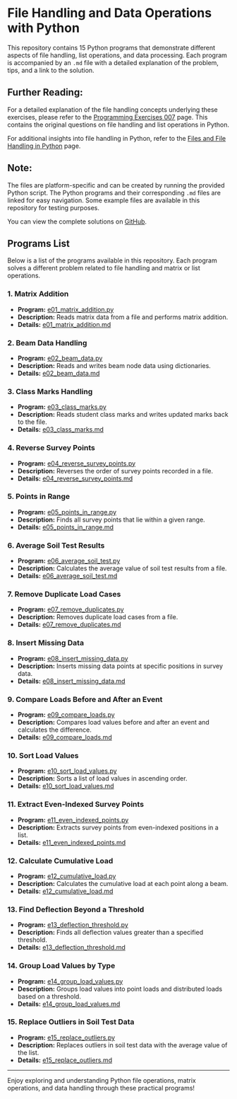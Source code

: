 # File Handling and Data Operations with Python

This repository contains 15 Python programs that demonstrate different aspects of file handling, list operations, and data processing. Each program is accompanied by an `.md` file with a detailed explanation of the problem, tips, and a link to the solution.


## Further Reading:

For a detailed explanation of the file handling concepts underlying these exercises, please refer to the [Programming Exercises 007](https://jsp.shiksha/index.php/portfolio/bcse101e-computer-programming-python/files-and-file-handling-python/programming-exercises-007) page. This contains the original questions on file handling and list operations in Python.

For additional insights into file handling in Python, refer to the [Files and File Handling in Python](https://jsp.shiksha/index.php/portfolio/bcse101e-computer-programming-python/files-and-file-handling-python) page.

## Note:

The files are platform-specific and can be created by running the provided Python script. The Python programs and their corresponding `.md` files are linked for easy navigation. Some example files are available in this repository for testing purposes.

You can view the complete solutions on [GitHub](https://github.com/jspackiaraj/AY202425-Fall-Python/tree/master/exercise_007).


## Programs List

Below is a list of the programs available in this repository. Each program solves a different problem related to file handling and matrix or list operations.

### 1. Matrix Addition
- **Program:** [e01_matrix_addition.py](e01_matrix_addition.py)
- **Description:** Reads matrix data from a file and performs matrix addition.
- **Details:** [e01_matrix_addition.md](e01_matrix_addition.md)

### 2. Beam Data Handling
- **Program:** [e02_beam_data.py](e02_beam_data.py)
- **Description:** Reads and writes beam node data using dictionaries.
- **Details:** [e02_beam_data.md](e02_beam_data.md)

### 3. Class Marks Handling
- **Program:** [e03_class_marks.py](e03_class_marks.py)
- **Description:** Reads student class marks and writes updated marks back to the file.
- **Details:** [e03_class_marks.md](e03_class_marks.md)

### 4. Reverse Survey Points
- **Program:** [e04_reverse_survey_points.py](e04_reverse_survey_points.py)
- **Description:** Reverses the order of survey points recorded in a file.
- **Details:** [e04_reverse_survey_points.md](e04_reverse_survey_points.md)

### 5. Points in Range
- **Program:** [e05_points_in_range.py](e05_points_in_range.py)
- **Description:** Finds all survey points that lie within a given range.
- **Details:** [e05_points_in_range.md](e05_points_in_range.md)

### 6. Average Soil Test Results
- **Program:** [e06_average_soil_test.py](e06_average_soil_test.py)
- **Description:** Calculates the average value of soil test results from a file.
- **Details:** [e06_average_soil_test.md](e06_average_soil_test.md)

### 7. Remove Duplicate Load Cases
- **Program:** [e07_remove_duplicates.py](e07_remove_duplicates.py)
- **Description:** Removes duplicate load cases from a file.
- **Details:** [e07_remove_duplicates.md](e07_remove_duplicates.md)

### 8. Insert Missing Data
- **Program:** [e08_insert_missing_data.py](e08_insert_missing_data.py)
- **Description:** Inserts missing data points at specific positions in survey data.
- **Details:** [e08_insert_missing_data.md](e08_insert_missing_data.md)

### 9. Compare Loads Before and After an Event
- **Program:** [e09_compare_loads.py](e09_compare_loads.py)
- **Description:** Compares load values before and after an event and calculates the difference.
- **Details:** [e09_compare_loads.md](e09_compare_loads.md)

### 10. Sort Load Values
- **Program:** [e10_sort_load_values.py](e10_sort_load_values.py)
- **Description:** Sorts a list of load values in ascending order.
- **Details:** [e10_sort_load_values.md](e10_sort_load_values.md)

### 11. Extract Even-Indexed Survey Points
- **Program:** [e11_even_indexed_points.py](e11_even_indexed_points.py)
- **Description:** Extracts survey points from even-indexed positions in a list.
- **Details:** [e11_even_indexed_points.md](e11_even_indexed_points.md)

### 12. Calculate Cumulative Load
- **Program:** [e12_cumulative_load.py](e12_cumulative_load.py)
- **Description:** Calculates the cumulative load at each point along a beam.
- **Details:** [e12_cumulative_load.md](e12_cumulative_load.md)

### 13. Find Deflection Beyond a Threshold
- **Program:** [e13_deflection_threshold.py](e13_deflection_threshold.py)
- **Description:** Finds all deflection values greater than a specified threshold.
- **Details:** [e13_deflection_threshold.md](e13_deflection_threshold.md)

### 14. Group Load Values by Type
- **Program:** [e14_group_load_values.py](e14_group_load_values.py)
- **Description:** Groups load values into point loads and distributed loads based on a threshold.
- **Details:** [e14_group_load_values.md](e14_group_load_values.md)

### 15. Replace Outliers in Soil Test Data
- **Program:** [e15_replace_outliers.py](e15_replace_outliers.py)
- **Description:** Replaces outliers in soil test data with the average value of the list.
- **Details:** [e15_replace_outliers.md](e15_replace_outliers.md)

---

Enjoy exploring and understanding Python file operations, matrix operations, and data handling through these practical programs!
